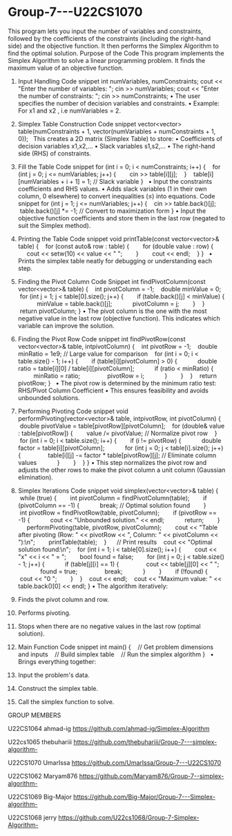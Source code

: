 # Group-7---U22CS1070
This program lets you input the number of variables and constraints, followed by the coefficients of the constraints (including the right-hand side) and the objective function. It then performs the Simplex Algorithm to find the optimal solution.
Purpose of the Code
This program implements the Simplex Algorithm to solve a linear programming problem. It finds the maximum value of an objective function.
1. Input Handling
Code snippet
int numVariables, numConstraints;
cout << "Enter the number of variables: ";
cin >> numVariables;
cout << "Enter the number of constraints: ";
cin >> numConstraints;
• The user specifies the number of decision variables and constraints.
• Example: For x1 and x2 , i.e numVariables = 2.


2. Simplex Table Construction
Code snippet
vector<vector<double>> table(numConstraints + 1, vector<double>(numVariables + numConstraints + 1, 0));
 
This creates a 2D matrix (Simplex Table) to store:
• Coefficients of decision variables x1,x2,…
• Slack variables s1,s2,…
• The right-hand side (RHS) of constraints.
 
 
 
3. Fill the Table
Code snippet
for (int i = 0; i < numConstraints; i++) {
   for (int j = 0; j <= numVariables; j++) {
       cin >> table[i][j];
   }
   table[i][numVariables + i + 1] = 1; // Slack variable
}
 
• Input the constraints coefficients and RHS values.
• Adds slack variables (1 in their own column, 0 elsewhere) to convert inequalities (≤) into equations.
Code snippet
for (int j = 1; j <= numVariables; j++) {
   cin >> table.back()[j];
   table.back()[j] *= -1; // Convert to maximization form
}
• Input the objective function coefficients and store them in the last row (negated to suit the Simplex method).
 
4. Printing the Table
Code snippet
void printTable(const vector<vector<double>>& table) {
   for (const auto& row : table) {
       for (double value : row) {
           cout << setw(10) << value << " ";
       }
       cout << endl;
   }
}
 
• Prints the simplex table neatly for debugging or understanding each step.
 
 
 
 
5. Finding the Pivot Column
Code Snippet
int findPivotColumn(const vector<vector<double>>& table) {
   int pivotColumn = -1;
   double minValue = 0;
   for (int j = 1; j < table[0].size(); j++) {
       if (table.back()[j] < minValue) {
           minValue = table.back()[j];
           pivotColumn = j;
       }
   }
   return pivotColumn;
}
• The pivot column is the one with the most negative value in the last row (objective function). This indicates which variable can improve the solution.
 
6. Finding the Pivot Row
Code snippet
int findPivotRow(const vector<vector<double>>& table, intpivotColumn) {
   int pivotRow = -1;
   double minRatio = 1e9; // Large value for comparison
   for (int i = 0; i < table.size() - 1; i++) {
       if (table[i][pivotColumn] > 0) {
           double ratio = table[i][0] / table[i][pivotColumn];
           if (ratio < minRatio) {
               minRatio = ratio;
               pivotRow = i;
           }
       }
   }
   return pivotRow;
}
 
• The pivot row is determined by the minimum ratio test: RHS/Pivot Column Coefficient 
• This ensures feasibility and avoids unbounded solutions.
 
 
 
 
 
7. Performing Pivoting
Code snippet
void performPivoting(vector<vector<double>>& table, intpivotRow, int pivotColumn) {
   double pivotValue = table[pivotRow][pivotColumn];
   for (double& value : table[pivotRow]) {
       value /= pivotValue; // Normalize pivot row
   }
 
   for (int i = 0; i < table.size(); i++) {
       if (i != pivotRow) {
           double factor = table[i][pivotColumn];
           for (int j = 0; j < table[i].size(); j++) {
               table[i][j] -= factor * table[pivotRow][j]; // Eliminate column values
           }
       }
   }
}
• This step normalizes the pivot row and adjusts the other rows to make the pivot column a unit column (Gaussian elimination).
8. Simplex Iterations
Code snippet
void simplex(vector<vector<double>>& table) {
   while (true) {
       int pivotColumn = findPivotColumn(table);
       if (pivotColumn == -1) {
           break; // Optimal solution found
       }
       int pivotRow = findPivotRow(table, pivotColumn);
       if (pivotRow == -1) {
           cout << "Unbounded solution." << endl;
           return;
       }
       performPivoting(table, pivotRow, pivotColumn);
       cout << "Table after pivoting (Row: " << pivotRow << ", Column: " << pivotColumn << "):\\n";
       printTable(table);
   }
 
   // Print results
   cout << "Optimal solution found:\\n";
   for (int i = 1; i < table[0].size(); i++) {
       cout << "x" << i << " = ";
       bool found = false;
       for (int j = 0; j < table.size() - 1; j++) {
           if (table[j][i] == 1) {
               cout << table[j][0] << " ";
               found = true;
               break;
           }
       }
       if (!found) {
           cout << "0 ";
       }
   }
   cout << endl;
   cout << "Maximum value: " << table.back()[0] << endl;
}
• The algorithm iteratively:
1. Finds the pivot column and row.
2. Performs pivoting.
3. Stops when there are no negative values in the last row (optimal solution).
 
 
 
 
 
 
9. Main Function
Code snippet
int main() {
   // Get problem dimensions and inputs
   // Build simplex table
   // Run the simplex algorithm
}
 
• Brings everything together:
1. Input the problem's data.
2. Construct the simplex table.
3. Call the simplex function to solve.
  
GROUP MEMBERS 

U22CS1064
ahmad-ig
https://github.com/ahmad-ig/Simplex-Algorithm

U22cs1065 
thebuhariii 
https://github.com/thebuhariii/Group-7---simplex-algorithm-

U22CS1070
UmarIssa
https://github.com/UmarIssa/Group-7---U22CS1070

U22CS1062 
Maryam876
https://github.com/Maryam876/Group-7--simplex-algorithm-

U22CS1069
Big-Major
https://github.com/Big-Major/Group-7---Simplex-algorithm-

U22CS1068
jerry
https://github.com/U22cs1068/Group-7-Simplex-Algorithm-
